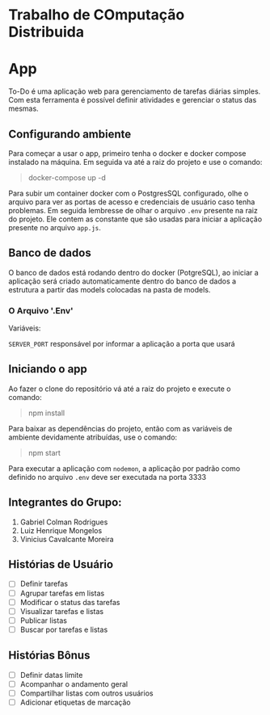 # Trabalho de COmputação Distribuida

# App

To-Do é uma aplicação web para gerenciamento de tarefas diárias simples.
Com esta ferramenta é possível definir atividades e gerenciar o status das mesmas.


## Configurando ambiente

Para começar a usar o app, primeiro tenha o docker e docker compose instalado na máquina.
Em seguida va até a raiz do projeto e use o comando:

> docker-compose up -d

Para subir um container docker com o PostgresSQL configurado, olhe o arquivo para ver as portas de acesso e credenciais de usuário caso tenha problemas.
Em seguida lembresse de olhar o arquivo `.env` presente na raiz do projeto. Ele contem as constante que são usadas para iniciar a aplicação presente no arquivo `app.js`.

## Banco de dados
O banco de dados está rodando dentro do docker (PotgreSQL), ao iniciar a aplicação será criado automaticamente dentro do banco de dados a estrutura a partir das models colocadas  na pasta de models.

### O Arquivo '.Env'

Variáveis:

`SERVER_PORT` responsável por informar a aplicação a porta que usará

## Iniciando o app
Ao fazer o clone do repositório vá até a raiz do projeto e execute o comando:

> npm install

Para baixar as dependências do projeto, então com as variáveis de ambiente devidamente atribuídas, use o  comando:
> npm start

Para executar a aplicação com `nodemon`, a aplicação por padrão como definido no arquivo `.env` deve ser executada na porta 3333

## Integrantes do Grupo:
  1) Gabriel Colman Rodrigues
  2) Luiz Henrique Mongelos 
  3) Vinicius Cavalcante Moreira

## Histórias de Usuário

- [ ] Definir tarefas
- [ ] Agrupar tarefas em listas
- [ ] Modificar o status das tarefas
- [ ] Visualizar tarefas e listas
- [ ] Publicar listas
- [ ] Buscar por tarefas e listas

## Histórias Bônus

- [ ] Definir datas limite
- [ ] Acompanhar o andamento geral
- [ ] Compartilhar listas com outros usuários
- [ ] Adicionar etiquetas de marcação

